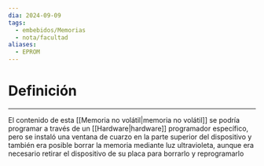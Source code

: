 ```yaml
---
dia: 2024-09-09
tags:
  - embebidos/Memorias
  - nota/facultad
aliases:
  - EPROM
---
```

# Definición
---
El contenido de esta [[Memoria no volátil|memoria no volátil]] se podría programar a través de un [[Hardware|hardware]] programador específico, pero se instaló una ventana de cuarzo en la parte superior del dispositivo y también era posible borrar la memoria mediante luz ultravioleta, aunque era necesario retirar el dispositivo de su placa para borrarlo y reprogramarlo